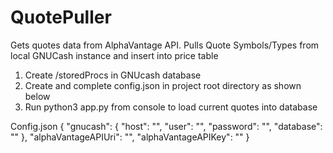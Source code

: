 # QuotePuller
Gets quotes data from AlphaVantage API. Pulls Quote Symbols/Types from local GNUCash instance and insert into price table

1. Create /storedProcs in GNUcash database
2. Create and complete config.json in project root directory as shown below
3. Run python3 app.py from console to load current quotes into database

Config.json
{
    "gnucash": {
		"host": "",
		"user": "",
		"password": "",
		"database": ""
	},
	"alphaVantageAPIUri": "",
	"alphaVantageAPIKey": ""
}
